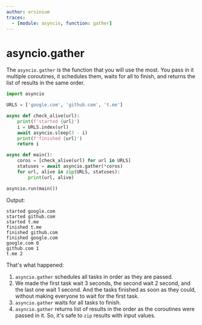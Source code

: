 ```yaml
---
author: orsinium
traces:
  - [module: asyncio, function: gather]
---
```

# asyncio.gather

The `asyncio.gather` is the function that you will use the most. You pass in it multiple coroutines, it schedules them, waits for all to finish, and returns the list of results in the same order.

```python
import asyncio

URLS = ['google.com', 'github.com', 't.me']

async def check_alive(url):
    print(f'started {url}')
    i = URLS.index(url)
    await asyncio.sleep(3 - i)
    print(f'finished {url}')
    return i

async def main():
    coros = [check_alive(url) for url in URLS]
    statuses = await asyncio.gather(*coros)
    for url, alive in zip(URLS, statuses):
        print(url, alive)

asyncio.run(main())
```

Output:

```plain
started google.com
started github.com
started t.me
finished t.me
finished github.com
finished google.com
google.com 0
github.com 1
t.me 2
```

That's what happened:

1. `asyncio.gather` schedules all tasks in order as they are passed.
2. We made the first task wait 3 seconds, the second wait 2 second, and the last one wait 1 second. And the tasks finished as soon as they could, without making everyone to wait for the first task.
3. `asyncio.gather` waits for all tasks to finish.
4. `asyncio.gather` returns list of results in the order as the coroutines were passed in it. So, it's safe to `zip` results with input values.
